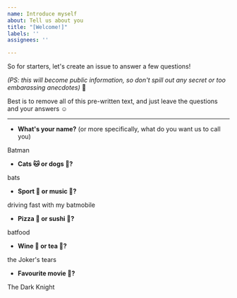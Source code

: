 ```yaml
---
name: Introduce myself
about: Tell us about you
title: "[Welcome!]"
labels: ''
assignees: ''

---
```


So for starters, let's create an issue to answer a few questions!

*(PS: this will become public information, so don't spill out any secret or too embarassing anecdotes)* 😬

Best is to remove all of this pre-written text, and just leave the questions and your answers :relaxed:

----

- **What's your name?** (or more specifically, what do you want us to call you) 

Batman

- **Cats 🐱 or dogs 🐶?**

bats

- **Sport 🏅 or music 🎵?**

driving fast with my batmobile

- **Pizza 🍕 or sushi 🍣?**

batfood

- **Wine 🍷 or tea 🧋?**

the Joker's tears

- **Favourite movie 🎦?** 

The Dark Knight


